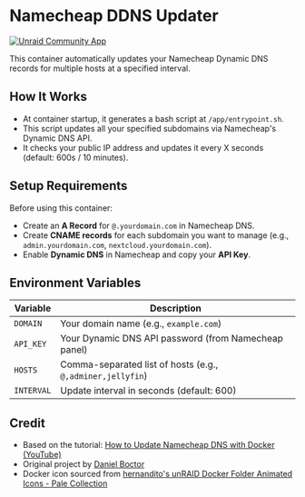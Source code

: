 # Namecheap DDNS Updater

[![Unraid Community App](https://img.shields.io/badge/Unraid-Community--App-blue?logo=docker)](https://github.com/selfhosters/unRAID-CA-templates/pull/564)

This container automatically updates your Namecheap Dynamic DNS records for multiple hosts at a specified interval.

## How It Works

- At container startup, it generates a bash script at `/app/entrypoint.sh`.
- This script updates all your specified subdomains via Namecheap's Dynamic DNS API.
- It checks your public IP address and updates it every X seconds (default: 600s / 10 minutes).

## Setup Requirements

Before using this container:
- Create an **A Record** for `@.yourdomain.com` in Namecheap DNS.
- Create **CNAME records** for each subdomain you want to manage (e.g., `admin.yourdomain.com`, `nextcloud.yourdomain.com`).
- Enable **Dynamic DNS** in Namecheap and copy your **API Key**.

## Environment Variables

| Variable   | Description |
|------------|-------------|
| `DOMAIN`   | Your domain name (e.g., `example.com`) |
| `API_KEY`  | Your Dynamic DNS API password (from Namecheap panel) |
| `HOSTS`    | Comma-separated list of hosts (e.g., `@,adminer,jellyfin`) |
| `INTERVAL` | Update interval in seconds (default: 600) |

## Credit

- Based on the tutorial: [How to Update Namecheap DNS with Docker (YouTube)](https://www.youtube.com/watch?v=9Wd2a_69QIw)
- Original project by [Daniel Boctor](https://github.com/daniel-boctor/)
- Docker icon sourced from [hernandito's unRAID Docker Folder Animated Icons - Pale Collection](https://github.com/hernandito/unRAID-Docker-Folder-Animated-Icons---Alternate-Colors)
